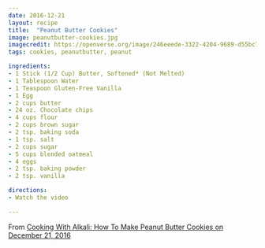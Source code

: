 ```yaml
---
date: 2016-12-21
layout: recipe
title:  "Peanut Butter Cookies"
image: peanutbutter-cookies.jpg
imagecredit: https://openverse.org/image/246eeede-3322-4204-9689-d55bc70f64c6
tags: cookies, peanutbutter, peanut

ingredients:
- 1 Stick (1/2 Cup) Butter, Softened* (Not Melted)
- 1 Tablespoon Water
- 1 Teaspoon Gluten-Free Vanilla
- 1 Egg
- 2 cups butter
- 24 oz. Chocolate chips
- 4 cups flour
- 2 cups brown sugar
- 2 tsp. baking soda
- 1 tsp. salt
- 2 cups sugar
- 5 cups blended oatmeal
- 4 eggs
- 2 tsp. baking powder
- 2 tsp. vanilla

directions:
- Watch the video

---
```



From [Cooking With Alkali: How To Make Peanut Butter Cookies on December 21, 2016](https://www.youtube.com/watch?v=CTzMuV9Kgf4&list=PLQYPT6tB8lNZiHXGgc2kKrcj1FABFiiek&index=18)
